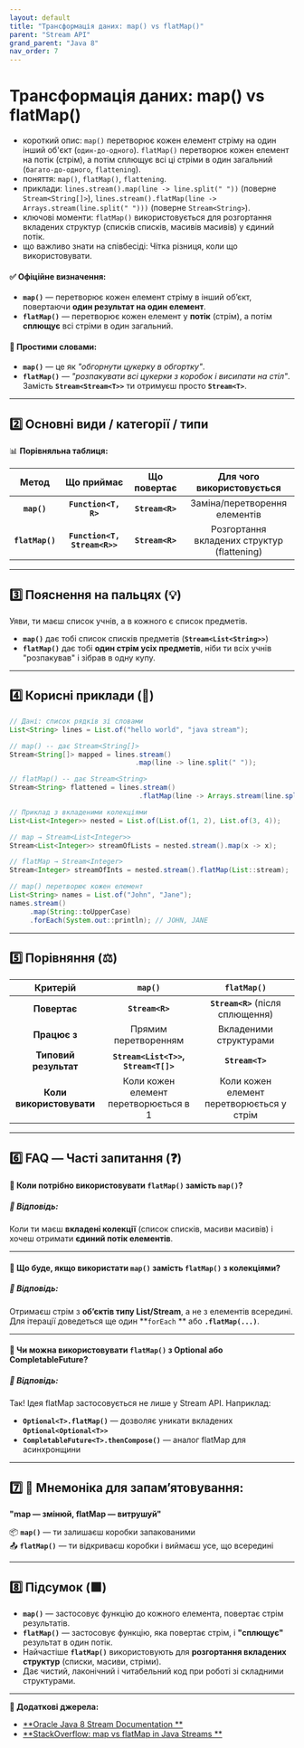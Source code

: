 ```yaml
---
layout: default
title: "Трансформація даних: map() vs flatMap()"
parent: "Stream API"
grand_parent: "Java 8"
nav_order: 7
---
```


# Трансформація даних: map() vs flatMap()

* короткий опис: `map()` перетворює кожен елемент стріму на один інший об'єкт (`один-до-одного`). `flatMap()` перетворює
  кожен елемент на потік (стрім), а потім сплющує всі ці стріми в один загальний (`багато-до-одного`, `flattening`).
* поняття: `map()`, `flatMap()`, `flattening`.
* приклади: `lines.stream().map(line -> line.split(" "))` (поверне `Stream<String[]>`),
  `lines.stream().flatMap(line -> Arrays.stream(line.split(" ")))` (поверне `Stream<String>`).
* ключові моменти: `flatMap()` використовується для розгортання вкладених структур (списків списків, масивів масивів) у
  єдиний потік.
* що важливо знати на співбесіді: Чітка різниця, коли що використовувати.

#### **✅ Офіційне визначення:**

* **`map()`** — перетворює кожен елемент стріму в інший об’єкт, повертаючи **один результат на один елемент**.
* **`flatMap()`** — перетворює кожен елемент у **потік** (стрім), а потім **сплющує** всі стріми в один загальний.

#### **🧠 Простими словами:**

* **`map()`** — це як *"обгорнути цукерку в обгортку"*.
* **`flatMap()`** — *"розпакувати всі цукерки з коробок і висипати на стіл"*.  
  Замість **`Stream<Stream<T>>`** ти отримуєш просто **`Stream<T>`**.

---

## **2️⃣ Основні види / категорії / типи**

📊 **Порівняльна таблиця:**

|      Метод      |          Що приймає          |   Що повертає   |          Для чого використовується          |
|:---------------:|:----------------------------:|:---------------:|:-------------------------------------------:|
|   **`map()`**   |     **`Function<T, R>`**     | **`Stream<R>`** |        Заміна/перетворення елементів        |
| **`flatMap()`** | **`Function<T, Stream<R>>`** | **`Stream<R>`** | Розгортання вкладених структур (flattening) |

---

## **3️⃣ Пояснення на пальцях (💡)**

Уяви, ти маєш список учнів, а в кожного є список предметів.

* **`map()`** дає тобі список списків предметів (**`Stream<List<String>>`**)
* **`flatMap()`** дає тобі **один стрім усіх предметів**, ніби ти всіх учнів "розпакував" і зібрав в одну купу.

---

## **4️⃣ Корисні приклади (🧪)**


```java
// Дані: список рядків зі словами
List<String> lines = List.of("hello world", "java stream");

// map() -- дає Stream<String[]>
Stream<String[]> mapped = lines.stream()
                               .map(line -> line.split(" "));

// flatMap() -- дає Stream<String>
Stream<String> flattened = lines.stream()
                                .flatMap(line -> Arrays.stream(line.split(" ")));
```

```java
// Приклад з вкладеними колекціями
List<List<Integer>> nested = List.of(List.of(1, 2), List.of(3, 4));

// map → Stream<List<Integer>>
Stream<List<Integer>> streamOfLists = nested.stream().map(x -> x);

// flatMap → Stream<Integer>
Stream<Integer> streamOfInts = nested.stream().flatMap(List::stream);
```

```java
// map() перетворює кожен елемент
List<String> names = List.of("John", "Jane");
names.stream()
     .map(String::toUpperCase)
     .forEach(System.out::println); // JOHN, JANE
```
---

## **5️⃣ Порівняння (⚖️)**

|         Критерій         |                `map()`                |                `flatMap()`                |
|:------------------------:|:-------------------------------------:|:-----------------------------------------:|
|       **Повертає**       |            **`Stream<R>`**            |     **`Stream<R>`** (після сплющення)     |
|       **Працює з**       |         Прямим перетворенням          |          Вкладеними структурами           |
|  **Типовий результат**   | **`Stream<List<T>>`, `Stream<T[]>`**  |              **`Stream<T>`**              |
| **Коли використовувати** | Коли кожен елемент перетворюється в 1 | Коли кожен елемент перетворюється у стрім |

---

## **6️⃣ FAQ — Часті запитання (❓)**

#### **🔹 Коли потрібно використовувати `flatMap()` замість `map()`?**

##### **💬 Відповідь:**

Коли ти маєш **вкладені колекції** (список списків, масиви масивів) і хочеш отримати **єдиний потік елементів**.

---

#### **🔹 Що буде, якщо використати `map()` замість `flatMap()` з колекціями?**

##### **💬 Відповідь:**

Отримаєш стрім з **об’єктів типу List/Stream**, а не з елементів всередині. Для ітерації доведеться ще один **`forEach`
** або **`.flatMap(...)`**.

---

#### **🔹 Чи можна використовувати `flatMap()` з Optional або CompletableFuture?**

##### **💬 Відповідь:**

Так\! Ідея flatMap застосовується не лише у Stream API. Наприклад:

* **`Optional<T>.flatMap()`** — дозволяє уникати вкладених **`Optional<Optional<T>>`**
* **`CompletableFuture<T>.thenCompose()`** — аналог flatMap для асинхронщини

---

## **7️⃣ 🧠 Мнемоніка для запам’ятовування:**

**"map — змінюй, flatMap — витрушуй"**

📦 **`map()`** — ти залишаєш коробки запакованими  
📤 **`flatMap()`** — ти відкриваєш коробки і виймаєш усе, що всередині

---

## **8️⃣ Підсумок (🟩)**

* **`map()`** — застосовує функцію до кожного елемента, повертає стрім результатів.
* **`flatMap()`** — застосовує функцію, яка повертає стрім, і **"сплющує"** результат в один потік.
* Найчастіше **`flatMap()`** використовують для **розгортання вкладених структур** (списки, масиви, стріми).
* Дає чистий, лаконічний і читабельний код при роботі зі складними структурами.

---

**🔗 Додаткові джерела:**

* [**Oracle Java 8 Stream Documentation
  **](https://docs.oracle.com/javase/8/docs/api/java/util/stream/Stream.html#flatMap-java.util.function.Function-)
* [**StackOverflow: map vs flatMap in Java Streams
  **](https://stackoverflow.com/questions/30627854/what-is-the-difference-between-map-and-flatmap-methods-in-java-8)